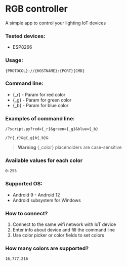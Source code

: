 # RGB controller

A simple app to control your lighting IoT devices

### Tested devices:
- ESP8266

### Usage:
```
{PROTOCOL}://{HOSTNAME}:{PORT}{CMD}
```

### Command line:
- {_r} - Param for red color
- {_g} - Param for green color
- {_b} - Param for blue color

### Examples of command line:

```
/?script.py?red={_r}&green={_g}&blue={_b}
```

```
/?r{_r}&g{_g}b{_b}&
```

> **Warning**
> {_color} placeholders are case-sensitive

### Available values for each color

```
0-255
```

### Supported OS:
- Android 9 - Android 12
- Android subsystem for Windows

### How to connect?

1) Connect to the same wifi network with IoT device
2) Enter info about device and fill the command line
3) Use color picker or color fields to set colors

### How many colors are supported?

```
16,777,216
```
